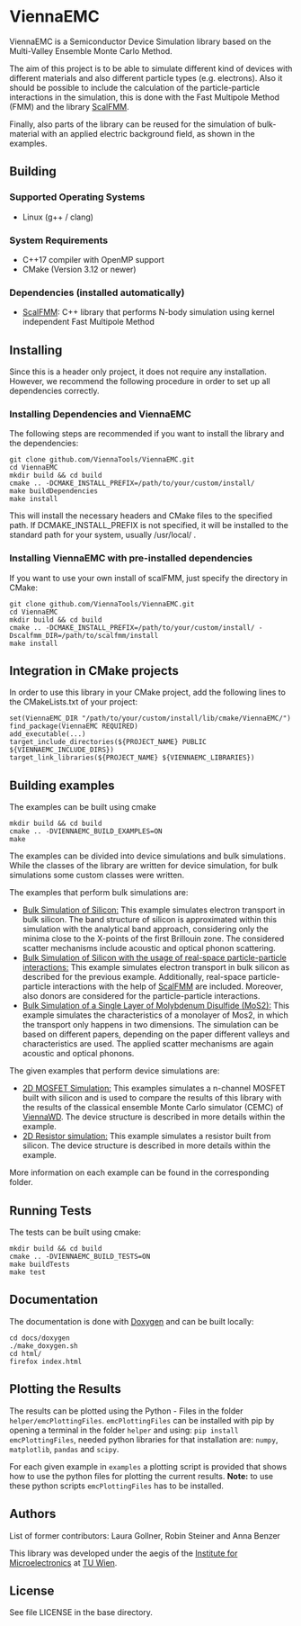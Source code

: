 # ViennaEMC

ViennaEMC is a Semiconductor Device Simulation library based on the Multi-Valley Ensemble Monte Carlo Method. 

The aim of this project is to be able to simulate different kind of devices with different materials and also different particle types (e.g. electrons). Also it should be possible to include the calculation of the particle-particle interactions in the simulation, this is done with the Fast Multipole Method (FMM) and the library [ScalFMM](https://gitlab.inria.fr/solverstack/ScalFMM).

Finally, also parts of the library can be reused for the simulation of bulk-material with an applied electric background field, as shown in the examples.

## Building

### Supported Operating Systems

- Linux (g++ / clang)

### System Requirements

- C++17 compiler with OpenMP support
- CMake (Version 3.12 or newer)

### Dependencies (installed automatically)

- [ScalFMM](https://gitlab.inria.fr/solverstack/ScalFMM): C++ library that performs N-body simulation using kernel independent Fast Multipole Method

## Installing

Since this is a header only project, it does not require any installation. However, we recommend the following procedure in order to set up all dependencies correctly.

### Installing Dependencies and ViennaEMC

The following steps are recommended if you want to install the library and the dependencies:

    git clone github.com/ViennaTools/ViennaEMC.git
    cd ViennaEMC
    mkdir build && cd build
    cmake .. -DCMAKE_INSTALL_PREFIX=/path/to/your/custom/install/
    make buildDependencies
    make install

This will install the necessary headers and CMake files to the specified path. If DCMAKE_INSTALL_PREFIX is not specified, it will be installed to the standard path for your system, usually /usr/local/ .

### Installing ViennaEMC with pre-installed dependencies

If you want to use your own install of scalFMM, just specify the directory in CMake:

    git clone github.com/ViennaTools/ViennaEMC.git
    cd ViennaEMC
    mkdir build && cd build
    cmake .. -DCMAKE_INSTALL_PREFIX=/path/to/your/custom/install/ -Dscalfmm_DIR=/path/to/scalfmm/install
    make install

## Integration in CMake projects

In order to use this library in your CMake project, add the following lines to the CMakeLists.txt of your project:

    set(ViennaEMC_DIR "/path/to/your/custom/install/lib/cmake/ViennaEMC/")
    find_package(ViennaEMC REQUIRED)
    add_executable(...)
    target_include_directories(${PROJECT_NAME} PUBLIC ${VIENNAEMC_INCLUDE_DIRS})
    target_link_libraries(${PROJECT_NAME} ${VIENNAEMC_LIBRARIES})

## Building examples

The examples can be built using cmake

    mkdir build && cd build
    cmake .. -DVIENNAEMC_BUILD_EXAMPLES=ON
    make

The examples can be divided into device simulations and bulk simulations. While the classes of the library are written for device simulation, for bulk simulations some custom classes were written.

The examples that perform bulk simulations are:

- [Bulk Simulation of Silicon:](examples/bulkSimulation/) This example simulates electron transport in bulk silicon. The band structure of silicon is approximated within this simulation with the analytical band approach, considering only the minima close to the X-points of the first Brillouin zone. The considered scatter mechanisms include acoustic and optical phonon scattering.
- [Bulk Simulation of Silicon with the usage of real-space particle-particle interactions:](examples/bulkSimulationFMM/) This example simulates electron transport in bulk silicon as described for the previous example. Additionally, real-space particle-particle interactions with the help of [ScalFMM](https://gitlab.inria.fr/solverstack/ScalFMM) are included. Moreover, also donors are considered for the particle-particle interactions. 
- [Bulk Simulation of a Single Layer of Molybdenum Disulfide (MoS2):](examples/singleLayerMoS2/) This example simulates the characteristics of a monolayer of Mos2, in which the transport only happens in two dimensions. The simulation can be based on different papers, depending on the paper different valleys and characteristics are used. The applied scatter mechanisms are again acoustic and optical phonons.

The given examples that perform device simulations are:

- [2D MOSFET Simulation:](examples/mosfet2D/) This examples simulates a n-channel MOSFET built with silicon and is used to compare the results of this library with the results of the classical ensemble Monte Carlo simulator (CEMC) of [ViennaWD](https://www.iue.tuwien.ac.at/software/viennawd/). The device structure is described in more details within the example.
- [2D Resistor simulation:](examples/resistor2D/) This example simulates a resistor built from silicon. The device structure is described in more details within the example.

More information on each example can be found in the corresponding folder.

## Running Tests

The tests can be built using cmake:

    mkdir build && cd build
    cmake .. -DVIENNAEMC_BUILD_TESTS=ON
    make buildTests
    make test

## Documentation

The documentation is done with [Doxygen](https://www.doxygen.nl/index.html) and can be built locally:

    cd docs/doxygen
    ./make_doxygen.sh
    cd html/
    firefox index.html


## Plotting the Results

The results can be plotted using the Python - Files in the folder `helper/emcPlottingFiles`. `emcPlottingFiles` can be installed with pip by opening a terminal in the folder `helper` and using: `pip install emcPlottingFiles`, needed python libraries for that installation are: `numpy`, `matplotlib`, `pandas` and `scipy`.

For each given example in `examples` a plotting script is
provided that shows how to use the python files for plotting the current results. **Note:** to use these python scripts `emcPlottingFiles` has to be installed.

## Authors
List of former contributors: Laura Gollner, Robin Steiner and Anna Benzer

This library was developed under the aegis of the [Institute for Microelectronics](http://www.iue.tuwien.ac.at/) at [TU Wien](https://www.tuwien.at/).

## License

See file LICENSE in the base directory.